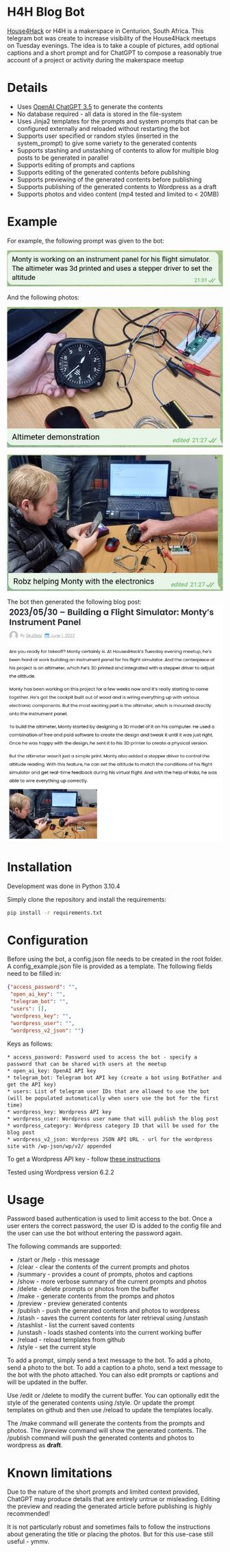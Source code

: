 H4H Blog Bot
===

[House4Hack](https://www.house4hack.co.za/) or H4H is a makerspace in Centurion, South Africa.  This telegram bot was create to increase visibility of the House4Hack meetups on Tuesday evenings.  The idea is to take a couple of pictures, add optional captions and a short prompt and for ChatGPT to compose a reasonably true account of a project or activity during the makerspace meetup

Details
===
* Uses [OpenAI ChatGPT 3.5](https://platform.openai.com/docs/guides/gpt/chat-completions-api) to generate the contents
* No database required - all data is stored in the file-system
* Uses Jinja2 templates for the prompts and system prompts that can be configured externally and reloaded without restarting the bot
* Supports user specified or random styles (inserted in the system_prompt) to give some variety to the generated contents
* Supports stashing and unstashing of contents to allow for multiple blog posts to be generated in parallel
* Supports editing of prompts and captions
* Supports editing of the generated contents before publishing
* Supports previewing of the generated contents before publishing
* Supports publishing of the generated contents to Wordpress as a draft
* Supports photos and video content (mp4 tested and limited to < 20MB)


Example
===

For example, the following prompt was given to the bot:



![Example Prompt](https://raw.githubusercontent.com/house4hack/h4h-blog-bot/main/docs/prompt.png)

And the following photos:

![Example Photo 1](https://raw.githubusercontent.com/house4hack/h4h-blog-bot/main/docs/altimeter.png)


![Example Photo 2](https://raw.githubusercontent.com/house4hack/h4h-blog-bot/main/docs/electronics.png)

The bot then generated the following blog post:
![Example Blog Post](https://raw.githubusercontent.com/house4hack/h4h-blog-bot/main/docs/wordpress.png)

Installation
===
Development was done in Python 3.10.4

Simply clone the repository and install the requirements:

```bash
pip install -r requirements.txt
```

Configuration
===

Before using the bot, a config.json file needs to be created in the root folder.  A config_example.json file is provided as a template.  The following fields need to be filled in:
```json
{"access_password": "",
 "open_ai_key": "",
 "telegram_bot": "",
 "users": [],
 "wordpress_key": "",
 "wordpress_user": "",
 "wordpress_v2_json": ""}
 ```

 Keys as follows:

    * access_password: Password used to access the bot - specify a password that can be shared with users at the meetup
    * open_ai_key: OpenAI API key
    * telegram_bot: Telegram bot API key (create a bot using BotFather and get the API key)
    * users: List of telegram user IDs that are allowed to use the bot (will be populated automatically when users use the bot for the first time)
    * wordpress_key: Wordpress API key
    * wordpress_user: Wordpress user name that will publish the blog post
    * wordpress_category: Wordpress category ID that will be used for the blog post
    * wordpress_v2_json: Wordpress JSON API URL - url for the wordpress site with /wp-json/wp/v2/ appended

To get a Wordpress API key - follow [these instructions](https://osomcode.com/create-authentication-wordpress-rest-api-without-plugins/)

Tested using Wordpress version 6.2.2


Usage
===

Password based authentication is used to limit access to the bot.  Once a user enters the correct password, the user ID is added to the config file and the user can use the bot without entering the password again.

The following commands are supported:

- /start or /help - this message
- /clear - clear the contents of the current prompts and photos
- /summary - provides a count of prompts, photos and captions
- /show - more verbose summary of the current prompts and photos
- /delete - delete prompts or photos from the buffer
- /make - generate contents from the promps and photos
- /preview - preview generated contents
- /publish - push the generated contents and photos to wordpress
- /stash - saves the current contents for later retrieval using /unstash
- /stashlist - list the current saved contents
- /unstash - loads stashed contents into the current working buffer
- /reload - reload templates from github
- /style - set the current style

To add a prompt, simply send a text message to the bot.  To add a photo, send a photo to the bot.  To add a caption to a photo, send a text message to the bot with the photo attached.  You can also edit prompts or captions and will be updated in the buffer.

Use /edit or /delete to modify the current buffer.  You can optionally edit the style of the generated contents using /style.  Or update the prompt templates on github and then use /reload to update the templates locally.

The /make command will generate the contents from the prompts and photos.  The /preview command will show the generated contents.  The /publish command will push the generated contents and photos to wordpress as **draft**.


Known limitations
===

Due to the nature of the short prompts and limited context provided, ChatGPT may produce details that are entirely untrue or misleading.  Editing the preview and reading the generated article before publishing is highly recommended!

It is not particularly robust and sometimes fails to follow the instructions about generating the title or placing the photos.  But for this use-case still useful - ymmv.

